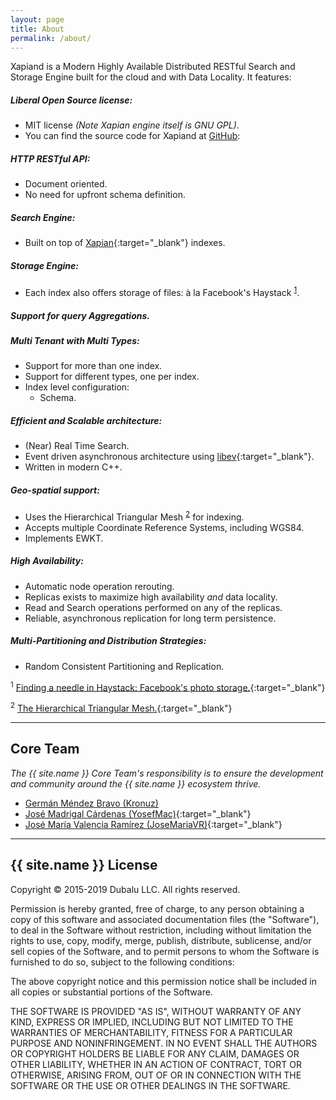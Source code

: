 ```yaml
---
layout: page
title: About
permalink: /about/
---
```


[Xapian]: https://xapian.org
[GitHub]: https://github.com/Kronuz/Xapiand

Xapiand is a Modern Highly Available Distributed RESTful Search and Storage Engine
built for the cloud and with Data Locality. It features:

##### Liberal Open Source license:
  * MIT license *(Note Xapian engine itself is GNU GPL)*.
  * You can find the source code for Xapiand at [GitHub]:

##### HTTP RESTful API:
  * Document oriented.
  * No need for upfront schema definition.

##### Search Engine:
  * Built on top of [Xapian]{:target="_blank"} indexes.

##### Storage Engine:
  * Each index also offers storage of files: à la Facebook's Haystack <sup>[1](#footnote-1)</sup>.

##### Support for query Aggregations.

##### Multi Tenant with Multi Types:
  * Support for more than one index.
  * Support for different types, one per index.
  * Index level configuration:
    * Schema.

##### Efficient and Scalable architecture:
  * (Near) Real Time Search.
  * Event driven asynchronous architecture using [libev](http://software.schmorp.de/pkg/libev.html){:target="_blank"}.
  * Written in modern C++.

##### Geo-spatial support:
  * Uses the Hierarchical Triangular Mesh <sup>[2](#footnote-2)</sup> for indexing.
  * Accepts multiple Coordinate Reference Systems, including WGS84.
  * Implements EWKT.

##### High Availability:
  * Automatic node operation rerouting.
  * Replicas exists to maximize high availability *and* data locality.
  * Read and Search operations performed on any of the replicas.
  * Reliable, asynchronous replication for long term persistence.

##### Multi-Partitioning and Distribution Strategies:
  * Random Consistent Partitioning and Replication.

<sup><a id="footnote-1">1</a></sup> [Finding a needle in Haystack: Facebook's photo storage.](https://www.usenix.org/legacy/event/osdi10/tech/full_papers/Beaver.pdf){:target="_blank"}

<sup><a id="footnote-2">2</a></sup> [The Hierarchical Triangular Mesh.](http://www.noao.edu/noao/staff/yao/sdss_papers/kunszt.pdf){:target="_blank"}

---

## Core Team

*The {{ site.name }} Core Team's responsibility is to ensure the development and
community around the {{ site.name }} ecosystem thrive.*

* [Germán Méndez Bravo (Kronuz)](https://kronuz.io)
* [José Madrigal Cárdenas (YosefMac)](https://github.com/YosefMac){:target="_blank"}
* [José María Valencia Ramírez (JoseMariaVR)](https://github.com/JoseMariaVR){:target="_blank"}

---

## {{ site.name }} License

Copyright &copy; 2015-2019 Dubalu LLC. All rights reserved.

Permission is hereby granted, free of charge, to any person obtaining a copy
of this software and associated documentation files (the "Software"), to
deal in the Software without restriction, including without limitation the
rights to use, copy, modify, merge, publish, distribute, sublicense, and/or
sell copies of the Software, and to permit persons to whom the Software is
furnished to do so, subject to the following conditions:

The above copyright notice and this permission notice shall be included in
all copies or substantial portions of the Software.

THE SOFTWARE IS PROVIDED "AS IS", WITHOUT WARRANTY OF ANY KIND, EXPRESS OR
IMPLIED, INCLUDING BUT NOT LIMITED TO THE WARRANTIES OF MERCHANTABILITY,
FITNESS FOR A PARTICULAR PURPOSE AND NONINFRINGEMENT. IN NO EVENT SHALL THE
AUTHORS OR COPYRIGHT HOLDERS BE LIABLE FOR ANY CLAIM, DAMAGES OR OTHER
LIABILITY, WHETHER IN AN ACTION OF CONTRACT, TORT OR OTHERWISE, ARISING
FROM, OUT OF OR IN CONNECTION WITH THE SOFTWARE OR THE USE OR OTHER DEALINGS
IN THE SOFTWARE.
